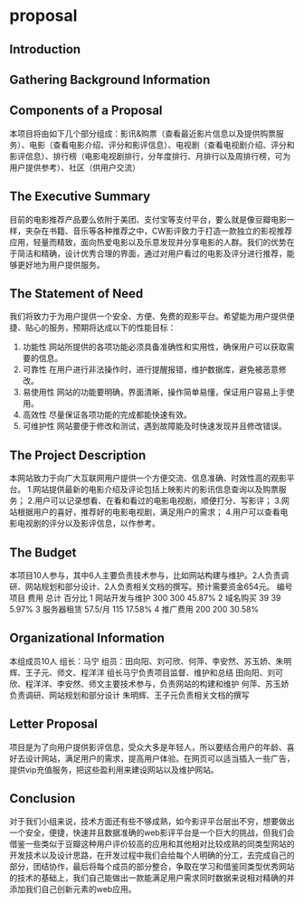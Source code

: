 # proposal

## Introduction

## Gathering Background Information

## Components of a Proposal
本项目将由如下几个部分组成：影讯&购票（查看最近影片信息以及提供购票服务）、电影（查看电影介绍、评分和影评信息）、电视剧（查看电视剧介绍、评分和影评信息）、排行榜（电影电视剧排行，分年度排行、月排行以及周排行榜，可为用户提供参考）、社区（供用户交流）

## The Executive Summary
目前的电影推荐产品要么依附于美团、支付宝等支付平台，要么就是像豆瓣电影一样，夹杂在书籍、音乐等各种推荐之中，CW影评致力于打造一款独立的影视推荐应用，轻量而精致，面向热爱电影以及乐意发现并分享电影的人群。我们的优势在于简洁和精确，设计优秀合理的界面，通过对用户看过的电影及评分进行推荐，能够更好地为用户提供服务。

## The Statement of Need
我们将致力于为用户提供一个安全、方便、免费的观影平台。希望能为用户提供便捷、贴心的服务，预期将达成以下的性能目标：
1.	功能性
  网站所提供的各项功能必须具备准确性和实用性，确保用户可以获取需要的信息。
2.	可靠性
  在用户进行非法操作时，进行提醒报错，维护数据库，避免被恶意修改。
3.	易使用性
  网站的功能要明确，界面清晰，操作简单易懂，保证用户容易上手使用。
4.	高效性
  尽量保证各项功能的完成都能快速有效。
5.	可维护性
  网站要便于修改和测试，遇到故障能及时快速发现并且修改错误。

## The Project Description
本网站致力于向广大互联网用户提供一个方便交流、信息准确、时效性高的观影平台。
1.网站提供最新的电影介绍及评论包括上映影片的影讯信息查询以及购票服务；
2.用户可以记录想看、在看和看过的电影电视剧，顺便打分、写影评；
3.网站根据用户的喜好，推荐好的电影电视剧，满足用户的需求；
4.用户可以查看电影电视剧的评分以及影评信息，以作参考。

## The Budget
本项目10人参与，其中6人主要负责技术参与，比如网站构建与维护。2人负责调研、网站规划和部分设计、2人负责相关文档的撰写。预计需要资金654元。
编号	         项目	        费用	       总计	       百分比
1	         网站开发与维护	  300	        300	       45.87%
2	           域名购买	       39	         39	        5.97%
3	          服务器租赁	     57.5/月	     115	      17.58%
4	           推广费用	      200	        200	        30.58%

## Organizational Information
本组成员10人
组长：马宁
组员：田向阳、刘可欣、何萍、李安然、苏玉娇、朱明辉、王子元、师文、程洋洋
组长马宁负责项目监督、维护和总结
田向阳、刘可欣、程洋洋、李安然、师文主要技术参与，负责网站的构建和维护
何萍、苏玉娇负责调研、网站规划和部分设计
朱明辉、王子元负责相关文档的撰写

## Letter Proposal
项目是为了向用户提供影评信息，受众大多是年轻人，所以要结合用户的年龄、喜好去设计网站，满足用户的需求，提高用户体验。在网页可以适当插入一些广告，提供vip充值服务，把这些盈利用来建设网站以及维护网站。
## Conclusion
对于我们小组来说，技术方面还有些不够成熟，如今影评平台层出不穷，想要做出一个安全，便捷，快速并且数据准确的web影评平台是一个巨大的挑战，但我们会借鉴一些类似于豆瓣这种用户评价较高的应用和其他相对比较成熟的同类型网站的开发技术以及设计思路，在开发过程中我们会给每个人明确的分工，去完成自己的部分，团结协作，最后将每个成员的部分整合，争取在学习和借鉴同类型优秀网站的技术的基础上，我们自己能做出一款能满足用户需求同时数据来说相对精确的并添加我们自己创新元素的web应用。
